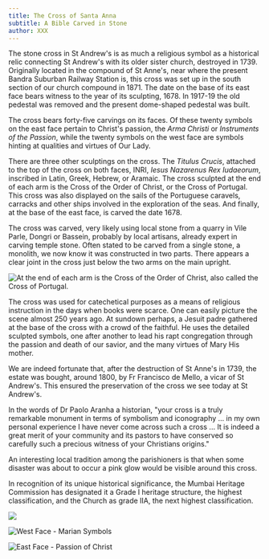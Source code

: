 ```yaml
---
title: The Cross of Santa Anna
subtitle: A Bible Carved in Stone
author: XXX
---
```


The stone cross in St Andrew's is as much a religious symbol as a
historical relic connecting St Andrew's with its older sister church,
destroyed in 1739. Originally located in the compound of St Anne's,
near where the present Bandra Suburban Railway Station is, this cross
was set up in the south section of our church compound in 1871. The date
on the base of its east face bears witness to the year of its sculpting,
1678. In 1917-19 the old pedestal was removed and the present
dome-shaped pedestal was built.

The cross bears forty-five carvings on its faces. Of these twenty
symbols on the east face pertain to Christ's passion, the *Arma
Christi* or *Instruments of the Passion*, while the twenty symbols on
the west face are symbols hinting at qualities and virtues of Our Lady.

There are three other sculptings on the cross. The *Titulus Crucis*,
attached to the top of the cross on both faces, INRI, *Iesus Nazarenus
Rex Iudaeorum*, inscribed in Latin, Greek, Hebrew, or Aramaic. The cross
sculpted at the end of each arm is the Cross of the Order of Christ, or
the Cross of Portugal. This cross was also displayed on the sails of the
Portuguese caravels, carracks and other ships involved in the
exploration of the seas. And finally, at the base of the east face, is
carved the date 1678.

The cross was carved, very likely using local stone from a quarry in
Vile Parle, Dongri or Bassein, probably by local artisans, already
expert in carving temple stone. Often stated to be carved from a single
stone, a monolith, we now know it was constructed in two parts. There
appears a clear joint in the cross just below the two arms on the main
upright.

![At the end of each arm is the Cross of the Order of Christ, also called the Cross of Portugal.](./side_cro.jpg)

The cross was used for catechetical purposes as a means of religious
instruction in the days when books were scarce. One can easily picture
the scene almost 250 years ago. At sundown perhaps, a Jesuit padre
gathered at the base of the cross with a crowd of the faithful. He uses
the detailed sculpted symbols, one after another to lead his rapt
congregation through the passion and death of our savior, and the many
virtues of Mary His mother.

We are indeed fortunate that, after the destruction of 
St Anne's in 1739, the estate was bought, around 1800, by
Fr Francisco de Mello, a vicar of St Andrew's. This ensured the
preservation of the cross we see today at St Andrew's.

In the words of Dr Paolo Aranha a historian, "your cross is a truly
remarkable monument in terms of symbolism and iconography ... in my own
personal experience I have never come across such a cross ... It is
indeed a great merit of your community and its pastors to have conserved
so carefully such a precious witness of your Christians origins."

An interesting local tradition among the parishioners is that when some
disaster was about to occur a pink glow would be visible around this
cross.

In recognition of its unique historical significance, the Mumbai Heritage
Commission has designated it a Grade I heritage structure, the highest
classification, and the Church as grade IIA, the next highest classification.

![](./CrossGav.jpg)

![West Face - Marian Symbols](./BusRideS.jpg)

![East Face - Passion of Christ](./ST_ANNE_.jpg)
